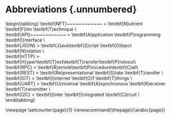 # Abbreviations {.unnumbered}

\begin{tabbing}
\textbf{NFT}~~~~~~~~~~~~ \= \textbf{N}utrient \textbf{F}ilm \textbf{T}echnique \\  
\textbf{API}~~~~~~~~~~~~ \= \textbf{A}pplication \textbf{P}rogramming \textbf{I}nterface \\  
\textbf{JSON} \> \textbf{J}ava\textbf{S}cript \textbf{O}bject \textbf{N}otation \\  
\textbf{HTTP} \> \textbf{H}yper\textbf{T}ext\textbf{T}ransfer\textbf{P}rotocol\\  
\textbf{RPC} \> \textbf{R}emote\textbf{P}rocedure\textbf{C}all\\  
\textbf{REST} \> \textbf{Re}presentational \textbf{S}tate \textbf{T}ransfer \\  
\textbf{IOT} \> \textbf{I}nternet \textbf{O}f \textbf{T}things \\  
\textbf{UART} \> \textbf{U}niversal \textbf{A}synchronous \textbf{R}eceiver \textbf{T}ransmitter \\  
\textbf{I2C} \> \textbf{I}nter \textbf{I}ntegrated \textbf{C}ircuit \\  
\end{tabbing}

\newpage
\setcounter{page}{1}
\renewcommand{\thepage}{\arabic{page}}
